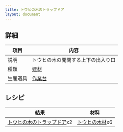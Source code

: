 ```yaml
---
title: トウヒの木のトラップドア
layout: document
---
```

## 詳細

|項目|内容|
|---|---|
|説明|トウヒの木の開閉する上下の出入り口|
|種類|[建材](建材)|
|生産道具|[作業台](作業台)|

## レシピ

|結果|材料|
|---|---|
|[トウヒの木のトラップドア](トウヒの木のトラップドア)x2|[トウヒの木材](トウヒの木材)x6|

